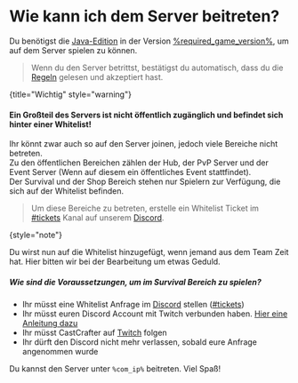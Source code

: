 [rules]: rules.md "Zurück zu den Regeln"

# Wie kann ich dem Server beitreten?

Du benötigst die [Java-Edition](https://minecraft.fandom.com/wiki/Java_Edition) in der
Version [%required_game_version%](%required_game_version_link%), um auf dem Server spielen zu
können.

> Wenn du den Server betrittst, bestätigst du automatisch, dass du
> die [Regeln][rules] gelesen und akzeptiert hast.
>
{title="Wichtig" style="warning"}

#### Ein Großteil des Servers ist nicht öffentlich zugänglich und befindet sich hinter einer Whitelist!

Ihr könnt zwar auch so auf den Server joinen, jedoch viele Bereiche nicht betreten.\
Zu den öffentlichen Bereichen zählen der Hub, der PvP Server und der Event Server
(Wenn auf diesem ein öffentliches Event stattfindet).\
Der Survival und der Shop Bereich stehen nur Spielern zur Verfügung, die sich auf der Whitelist
befinden.

> Um diese Bereiche zu betreten, erstelle ein Whitelist Ticket im [#tickets](%tickets_channel%)
> Kanal auf unserem [Discord](%dc_link%).
>
{style="note"}

Du wirst nun auf die Whitelist hinzugefügt, wenn jemand aus dem Team Zeit hat.
Hier bitten wir bei der Bearbeitung um etwas Geduld.

##### Wie sind die Voraussetzungen, um im Survival Bereich zu spielen?

- Ihr müsst eine Whitelist Anfrage im [Discord](%dc_link%) stellen ([#tickets](%tickets_channel%))
- Ihr müsst euren Discord Account mit Twitch verbunden
  haben. [Hier eine Anleitung dazu](%twitch_connect_tut%)
- Ihr müsst CastCrafter auf [Twitch](%twitch_cast%) folgen
- Ihr dürft den Discord nicht mehr verlassen, sobald eure Anfrage angenommen wurde

Du kannst den Server unter `%com_ip%` beitreten. Viel Spaß!